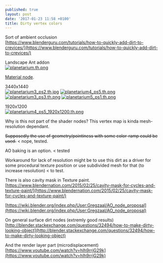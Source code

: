 ```yaml
---
published: true
layout: post
date: '2017-01-23 11:58 +0100'
title: Dirty vertex colors
---
```

Sort of ambient occlusion  
[https://www.blenderguru.com/tutorials/how-to-quickly-add-dirt-to-crevices/](https://www.blenderguru.com/tutorials/how-to-quickly-add-dirt-to-crevices/)

Landscape Ant addon  
[![planetarium.th.png](https://cdn.scrot.moe/images/2017/01/23/planetarium.th.png)](https://cdn.scrot.moe/images/2017/01/23/planetarium2.png)

[Material node](https://cdn.scrot.moe/images/2017/01/23/vertexAO.png).

3440x1440  
[![planetarium3_ps2.th.jpg](https://cdn.scrot.moe/images/2017/01/23/planetarium3_ps2.th.jpg)](https://cdn.scrot.moe/images/2017/01/23/planetarium3_ps2.jpg)
[![planetarium4_ps5.th.png](https://cdn.scrot.moe/images/2017/01/23/planetarium4_ps5.th.png)](https://cdn.scrot.moe/images/2017/01/23/planetarium4_ps5.png)
[![planetarium3_ps3.th.png](https://cdn.scrot.moe/images/2017/01/23/planetarium3_ps3.th.png)](https://cdn.scrot.moe/images/2017/01/23/planetarium3_ps3.png)
[![planetarium5_ps1.th.png](https://cdn.scrot.moe/images/2017/01/24/planetarium5_ps1.th.png)](https://cdn.scrot.moe/images/2017/01/24/planetarium5_ps1.png)

1920x1200  
[![planetarium4_ps5_1920x1200.th.png](https://cdn.scrot.moe/images/2017/01/23/planetarium4_ps5_1920x1200.th.png)](https://cdn.scrot.moe/images/2017/01/23/planetarium4_ps5_1920x1200.png)

Why is this not part of the shader nodes? This vertex map is kinda mesh-resolution dependant.

<s>Supposedly the use of geometry/pointiness with some color-ramp could be used.</s> < nope, tested.

AO baking is an option. < tested

Workaround for lack of resolution might be to use this dirt as a driver for some procedural texture position or use subdivided mesh for that (to increase resolution) < to test.

There is also cavity mask in Texture paint.  
[https://www.blendernation.com/2015/02/25/cavity-mask-for-cycles-and-texture-paint/](https://www.blendernation.com/2015/02/25/cavity-mask-for-cycles-and-texture-paint/)

[https://wiki.blender.org/index.php/User:Gregzaal/AO_node_proposal](https://wiki.blender.org/index.php/User:Gregzaal/AO_node_proposal)

On general surface dirt nodes (extremly good results)  
[http://blender.stackexchange.com/questions/32494/how-to-make-dirty-looking-object](http://blender.stackexchange.com/questions/32494/how-to-make-dirty-looking-object)

And the render layer part (microdisplacement)  
[https://www.youtube.com/watch?v=hlh9rrjG29k](https://www.youtube.com/watch?v=hlh9rrjG29k)
